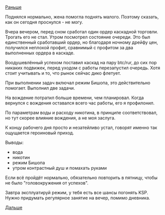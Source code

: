 [Раньше](2015.07.14.md)

Поднялся нормально, жена помогла поднять малого. Поэтому сказать, как он сегодня проснулся - не могу.

Вчера вечером, перед сном сработал один ордер каскадной торговли. Трогать его не стал. Утром посмотрел состояние очереди. Это был единственный сработавший ордер, но благодаря ночному дрейфу цен, получился неплохой профит, сравнимый с профитом за два выполненных ордера в каскаде. 

Воодушевлённый успехом поставил каскад на пару btc/rur, до сих пор никаких подвижек, перед уходом с работы перезапустил очередь. Хотя стоит учитывать и то, что рынок сейчас дико флетует.

При выполнении задач включал режим Бишопа, это действительно помогает. Выполнил две задачи.

На вождение потратил больше времени, чем планировал. Когда вернулся с вождения оставался всего час работы, его я профилонил.

По параметрам воды и расходу никотина, в принципе соответствовал, но тут скорее влияние вождения, а не моя заслуга.

К концу рабочего дня просто и незатейливо устал, говорят именно так ощущается героиновый приход.

Выводы:
- вода
- никотин
- режим Бишопа
- утром контрастный душ и помахать руками

Если всё пройдёт нормально, обязательно повторить в пятницу, чтобы не было "головокружения от успехов".

Завтра эксплуатируй режим, у тебя есть все шансы погонять KSP.
Нужно придумать регулярное занятие на вечер, помимо дневника.

[Дальше](2015.07.16.md)